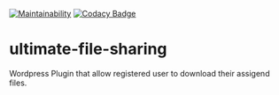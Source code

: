 [![Maintainability](https://api.codeclimate.com/v1/badges/742d03dfb2952454662c/maintainability)](https://codeclimate.com/github/nicolabavaro/ultimate-file-sharing/maintainability) [![Codacy Badge](https://api.codacy.com/project/badge/Grade/3d5ad4ce246348379ef85baad864d488)](https://www.codacy.com/project/nicolabavaro/ultimate-file-sharing/dashboard?utm_source=github.com&amp;utm_medium=referral&amp;utm_content=nicolabavaro/ultimate-file-sharing&amp;utm_campaign=Badge_Grade_Dashboard)
# ultimate-file-sharing
Wordpress Plugin that allow registered user to download their assigend files.
